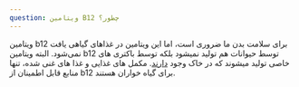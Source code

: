 ```yaml
---
question: ویتامین B12 چطور؟
---
```

ویتامین b12 برای سلامت بدن ما ضروری است، اما این ویتامین در غذاهای گیاهی یافت نمی‌شود. البته ویتامین b12 توسط حیوانات هم تولید نمیشود بلکه توسط باکتری های خاصی تولید میشوند که در خاک وجود [دارند].
مکمل های غذایی و غذا های غنی شده، تنها منابع قابل اطمینان از b12 برای گیاه خواران هستند.

[دارند]: https://pubmed.ncbi.nlm.nih.gov/29216732
